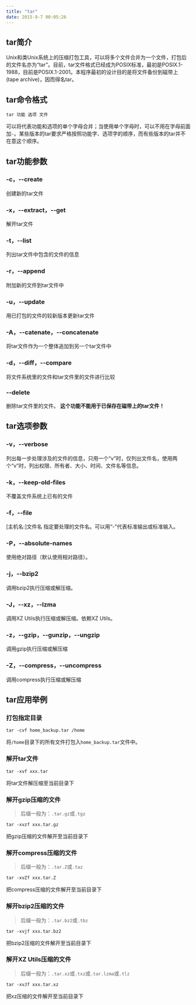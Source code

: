 ```yaml
---
title: "tar"
date: 2015-9-7 00:05:26
---
```

## tar简介
Unix和类Unix系统上的压缩打包工具，可以将多个文件合并为一个文件，打包后的文件名亦为“tar”。目前，tar文件格式已经成为POSIX标准，最初是POSIX.1-1988，目前是POSIX.1-2001。本程序最初的设计目的是将文件备份到磁带上(tape archive)，因而得名tar。

## tar命令格式
```
tar 功能 选项 文件
```
可以将代表功能和选项的单个字母合并；当使用单个字母时，可以不用在字母前面加`-`。某些版本的tar要求严格按照功能字、选项字的顺序，而有些版本的tar并不在意这个顺序。

## tar功能参数

### -c，--create
创建新的tar文件

### -x，--extract，--get
解开tar文件

### -t，--list
列出tar文件中包含的文件的信息

### -r，--append
附加新的文件到tar文件中

### -u，--update
用已打包的文件的较新版本更新tar文件

### -A，--catenate，--concatenate
将tar文件作为一个整体追加到另一个tar文件中

### -d，--diff，--compare
将文件系统里的文件和tar文件里的文件进行比较

### --delete
删除tar文件里的文件。
**这个功能不能用于已保存在磁带上的tar文件！**

## tar选项参数

### -v，--verbose
列出每一步处理涉及的文件的信息，只用一个“v”时，仅列出文件名，使用两个“v”时，列出权限、所有者、大小、时间、文件名等信息。

### -k，--keep-old-files
不覆盖文件系统上已有的文件

### -f，--file
[主机名:]文件名 指定要处理的文件名。可以用“-”代表标准输出或标准输入。

### -P，--absolute-names
使用绝对路径（默认使用相对路径）。

### -j，--bzip2
调用bzip2执行压缩或解压缩。

### -J，--xz，--lzma
调用XZ Utils执行压缩或解压缩。依赖XZ Utils。

### -z，--gzip，--gunzip，--ungzip
调用gzip执行压缩或解压缩

### -Z，--compress，--uncompress
调用compress执行压缩或解压缩

## tar应用举例

### 打包指定目录
```
tar -cvf home_backup.tar /home
```
将`/home`目录下的所有文件打包入`home_backup.tar`文件中。

### 解开tar文件
```
tar -xvf xxx.tar
```
将tar文件解压缩至当前目录下

### 解开gzip压缩的文件
> 后缀一般为：`.tar.gz`或`.tgz`

```
tar -xvzf xxx.tar.gz
```
把gzip压缩的文件解开至当前目录下

### 解开compress压缩的文件
> 后缀一般为：`.tar.Z`或`.taz`

```
tar -xvZf xxx.tar.Z
```
把compress压缩的文件解开至当前目录下

### 解开bzip2压缩的文件
> 后缀一般为：`.tar.bz2`或`.tbz`

```
tar -xvjf xxx.tar.bz2
```
把bzip2压缩的文件解开至当前目录下

### 解开XZ Utils压缩的文件
> 后缀一般为：`.tar.xz`或`.txz`或`.tar.lzma`或`.tlz`

```
tar -xvJf xxx.tar.xz
```
把xz压缩的文件解开至当前目录下